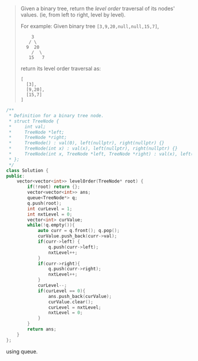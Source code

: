 > Given a binary tree, return the *level order* traversal of its nodes' values. (ie, from left to right, level by level).
>
> For example:
> Given binary tree `[3,9,20,null,null,15,7]`,
>
> ```
>     3
>    / \
>   9  20
>     /  \
>    15   7
> ```
>
> 
>
> return its level order traversal as:
>
> ```
> [
>   [3],
>   [9,20],
>   [15,7]
> ]
> ```

```cpp
/**
 * Definition for a binary tree node.
 * struct TreeNode {
 *     int val;
 *     TreeNode *left;
 *     TreeNode *right;
 *     TreeNode() : val(0), left(nullptr), right(nullptr) {}
 *     TreeNode(int x) : val(x), left(nullptr), right(nullptr) {}
 *     TreeNode(int x, TreeNode *left, TreeNode *right) : val(x), left(left), right(right) {}
 * };
 */
class Solution {
public:
    vector<vector<int>> levelOrder(TreeNode* root) {
        if(!root) return {};
        vector<vector<int>> ans;
        queue<TreeNode*> q;
        q.push(root);
        int curLevel = 1;
        int nxtLevel = 0;
        vector<int> curValue;
        while(!q.empty()){
            auto curr = q.front(); q.pop();
            curValue.push_back(curr->val);
            if(curr->left) {
                q.push(curr->left);
                nxtLevel++;
            }
            if(curr->right){
                q.push(curr->right);
                nxtLevel++;
            }
            curLevel--;
            if(curLevel == 0){
                ans.push_back(curValue);
                curValue.clear();
                curLevel = nxtLevel;
                nxtLevel = 0;
            }
        }
        return ans;
    }
};
```

using queue.